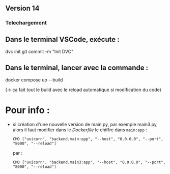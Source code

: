 ## Version 14

### Telechargement 

## Dans le terminal VSCode, exécute :
dvc init
git commit -m "Init DVC"

## Dans le terminal, lancer avec la commande :
docker compose up --build

(-> ça fait tout le build avec le reload automatique si modification du code)

# Pour info :
- si création d'une nouvelle version de main.py, par exemple main3.py,
    alors il faut modifier dans le *Dockerfile* le chiffre dans `main:app`  :

    ```CMD ["uvicorn", "backend.main:app", "--host", "0.0.0.0", "--port", "8000", "--reload"]```

    par :

    ```CMD ["uvicorn", "backend.main3:app", "--host", "0.0.0.0", "--port", "8000", "--reload"]```



